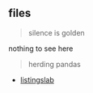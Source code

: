 ## files

> silence is golden

nothing to see here

> herding pandas

- [listingslab](./md/index.md)
